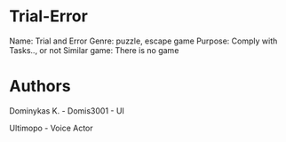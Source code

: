 # Trial-Error
Name: Trial and Error
Genre: puzzle, escape game
Purpose: Comply with Tasks.., or not
Similar game: There is no game
# Authors
Dominykas K. - Domis3001 - UI

Ultimopo - Voice Actor

